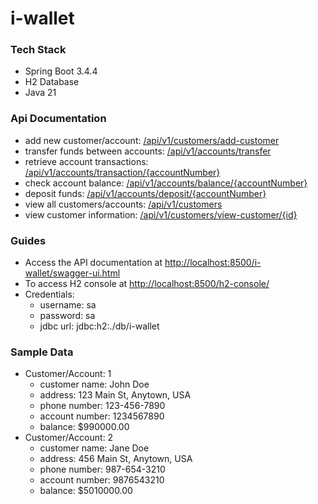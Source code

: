 # i-wallet

### Tech Stack
* Spring Boot 3.4.4
* H2 Database
* Java 21


### Api Documentation

* add new customer/account: [/api/v1/customers/add-customer](http://127.0.0.1:8500/i-wallet/swagger-ui/index.html#/customer-controller/addCustomer)
* transfer funds between accounts: [/api/v1/accounts/transfer](http://127.0.0.1:8500/i-wallet/swagger-ui/index.html#/account-controller/transferFunds)
* retrieve account transactions: [/api/v1/accounts/transaction/{accountNumber}](http://127.0.0.1:8500/i-wallet/swagger-ui/index.html#/account-controller/viewAllTransaction)
* check account balance: [/api/v1/accounts/balance/{accountNumber}](http://127.0.0.1:8500/i-wallet/swagger-ui/index.html#/account-controller/getBalance)
* deposit funds: [/api/v1/accounts/deposit/{accountNumber}](http://127.0.0.1:8500/i-wallet/swagger-ui/index.html#/account-controller/depositAccount)
* view all customers/accounts: [/api/v1/customers](http://localhost:8500/i-wallet/swagger-ui/index.html#/customer-controller/viewAllCustomers)
* view customer information: [/api/v1/customers/view-customer/{id}](http://127.0.0.1:8500/i-wallet/swagger-ui/index.html#/customer-controller/viewCustomerInfo)


### Guides
* Access the API documentation at [http://localhost:8500/i-wallet/swagger-ui.html](http://localhost:8500/i-wallet/swagger-ui.html)
* To access H2 console at [http://localhost:8500/h2-console/](http://localhost:8500/h2-console/)
* Credentials: 
   - username: sa
   - password: sa
   - jdbc url: jdbc:h2:./db/i-wallet

### Sample Data

* Customer/Account: 1
    - customer name: John Doe 
    - address: 123 Main St, Anytown, USA
    - phone number: 123-456-7890
    - account number: 1234567890
    - balance: $990000.00
* Customer/Account: 2
    - customer name: Jane Doe 
    - address: 456 Main St, Anytown, USA
    - phone number: 987-654-3210
    - account number: 9876543210
    - balance: $5010000.00
